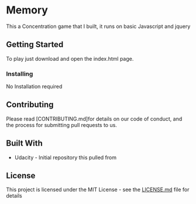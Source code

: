 # Memory

This a Concentration game that I built, it runs on basic Javascript and jquery

## Getting Started

To play just download and open the index.html page.

### Installing

No Installation required

## Contributing

Please read [CONTRIBUTING.md]for details on our code of conduct, and the process for submitting pull requests to us.

## Built With

* Udacity - Initial repository this pulled from

## License
This project is licensed under the MIT License - see the [LICENSE.md](LICENSE.md) file for details
